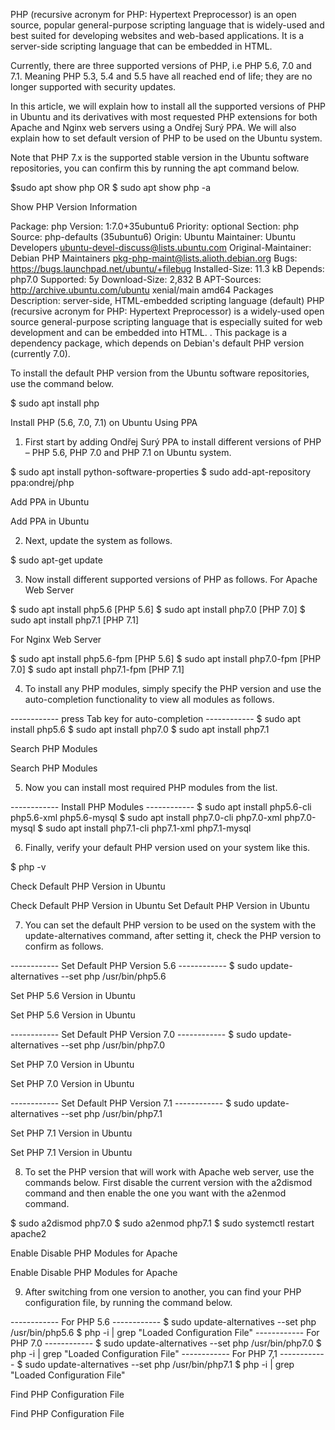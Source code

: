 PHP (recursive acronym for PHP: Hypertext Preprocessor) is an open source, popular general-purpose scripting language that is widely-used and best suited for developing websites and web-based applications. It is a server-side scripting language that can be embedded in HTML.

Currently, there are three supported versions of PHP, i.e PHP 5.6, 7.0 and 7.1. Meaning PHP 5.3, 5.4 and 5.5 have all reached end of life; they are no longer supported with security updates.

In this article, we will explain how to install all the supported versions of PHP in Ubuntu and its derivatives with most requested PHP extensions for both Apache and Nginx web servers using a Ondřej Surý PPA. We will also explain how to set default version of PHP to be used on the Ubuntu system.

Note that PHP 7.x is the supported stable version in the Ubuntu software repositories, you can confirm this by running the apt command below.

$sudo apt show php
OR
$ sudo apt show php -a

Show PHP Version Information

Package: php
Version: 1:7.0+35ubuntu6
Priority: optional
Section: php
Source: php-defaults (35ubuntu6)
Origin: Ubuntu
Maintainer: Ubuntu Developers <ubuntu-devel-discuss@lists.ubuntu.com>
Original-Maintainer: Debian PHP Maintainers <pkg-php-maint@lists.alioth.debian.org>
Bugs: https://bugs.launchpad.net/ubuntu/+filebug
Installed-Size: 11.3 kB
Depends: php7.0
Supported: 5y
Download-Size: 2,832 B
APT-Sources: http://archive.ubuntu.com/ubuntu xenial/main amd64 Packages
Description: server-side, HTML-embedded scripting language (default)
PHP (recursive acronym for PHP: Hypertext Preprocessor) is a widely-used
open source general-purpose scripting language that is especially suited
for web development and can be embedded into HTML.
.
This package is a dependency package, which depends on Debian's default
PHP version (currently 7.0).

To install the default PHP version from the Ubuntu software repositories, use the command below.

$ sudo apt install php

Install PHP (5.6, 7.0, 7.1) on Ubuntu Using PPA

1. First start by adding Ondřej Surý PPA to install different versions of PHP – PHP 5.6, PHP 7.0 and PHP 7.1 on Ubuntu system.

$ sudo apt install python-software-properties
$ sudo add-apt-repository ppa:ondrej/php

Add PPA in Ubuntu

Add PPA in Ubuntu

2. Next, update the system as follows.

$ sudo apt-get update

3. Now install different supported versions of PHP as follows.
For Apache Web Server

$ sudo apt install php5.6   [PHP 5.6]
$ sudo apt install php7.0   [PHP 7.0]
$ sudo apt install php7.1   [PHP 7.1]

For Nginx Web Server

$ sudo apt install php5.6-fpm   [PHP 5.6]
$ sudo apt install php7.0-fpm   [PHP 7.0]
$ sudo apt install php7.1-fpm   [PHP 7.1]

4. To install any PHP modules, simply specify the PHP version and use the auto-completion functionality to view all modules as follows.

------------ press Tab key for auto-completion ------------ 
$ sudo apt install php5.6 
$ sudo apt install php7.0 
$ sudo apt install php7.1 

Search PHP Modules

Search PHP Modules

5. Now you can install most required PHP modules from the list.

------------ Install PHP Modules ------------
$ sudo apt install php5.6-cli php5.6-xml php5.6-mysql 
$ sudo apt install php7.0-cli php7.0-xml php7.0-mysql 
$ sudo apt install php7.1-cli php7.1-xml php7.1-mysql 

6. Finally, verify your default PHP version used on your system like this.

$ php -v 

Check Default PHP Version in Ubuntu

Check Default PHP Version in Ubuntu
Set Default PHP Version in Ubuntu

7. You can set the default PHP version to be used on the system with the update-alternatives command, after setting it, check the PHP version to confirm as follows.

------------ Set Default PHP Version 5.6 ------------
$ sudo update-alternatives --set php /usr/bin/php5.6

Set PHP 5.6 Version in Ubuntu

Set PHP 5.6 Version in Ubuntu

------------ Set Default PHP Version 7.0 ------------
$ sudo update-alternatives --set php /usr/bin/php7.0

Set PHP 7.0 Version in Ubuntu

Set PHP 7.0 Version in Ubuntu

------------ Set Default PHP Version 7.1 ------------
$ sudo update-alternatives --set php /usr/bin/php7.1

Set PHP 7.1 Version in Ubuntu

Set PHP 7.1 Version in Ubuntu

8. To set the PHP version that will work with Apache web server, use the commands below. First disable the current version with the a2dismod command and then enable the one you want with the a2enmod command.

$ sudo a2dismod php7.0
$ sudo a2enmod php7.1
$ sudo systemctl restart apache2

Enable Disable PHP Modules for Apache

Enable Disable PHP Modules for Apache

9. After switching from one version to another, you can find your PHP configuration file, by running the command below.

------------ For PHP 5.6 ------------
$ sudo update-alternatives --set php /usr/bin/php5.6
$ php -i | grep "Loaded Configuration File"
------------ For PHP 7.0 ------------
$ sudo update-alternatives --set php /usr/bin/php7.0
$ php -i | grep "Loaded Configuration File"
------------ For PHP 7,1 ------------
$ sudo update-alternatives --set php /usr/bin/php7.1
$ php -i | grep "Loaded Configuration File"

Find PHP Configuration File

Find PHP Configuration File
